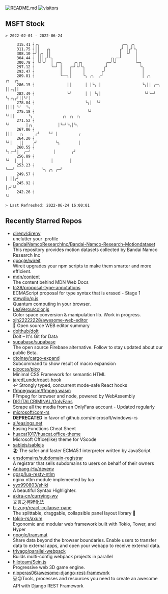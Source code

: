 ![README.md](https://github.com/Gerhut/Gerhut/workflows/README.md/badge.svg)
![visitors](https://visitors.vercel.app/Gerhut/Gerhut?token=8cf69d1f6813d272ef062726b6070c9be4ff72038cfe5a7ded7384a8da65d866)

## MSFT Stock

```
> 2022-02-01 - 2022-06-24

     315.41 ┤╭╮                                    ╭─╮ ╭╮                                                        
     311.75 ┤││   ╭╮                              ╭╯ │╭╯╰╮                                                       
     308.10 ┼╯│╭╮ ││                              │  ╰╯  │                                                       
     304.44 ┤ │││╭╯╰╮                         ╭╮╭─╯      │                                                       
     300.78 ┤ ╰╯╰╯  │ ╭─╮     ╭╮╭╮          ╭─╯╰╯        ╰─╮                                                     
     297.12 ┤       ╰─╯ │   ╭─╯╰╯╰╮        ╭╯              ╰╮                                                    
     293.47 ┤           │   │     │       ╭╯                │                                                    
     289.81 ┤           ╰──╮│     ╰╮ ╭╮  ╭╯                 │ ╭╮        ╭╮  ╭╮                                   
     286.15 ┤              ││      │ │╰╮ │                  ╰╮││ ╭─╮    ││╭╮││                                   
     282.49 ┤              ╰╯      │ │ ╰╮│                   ╰╯╰─╯ ╰╮╭╮╭╯││╰╯│                                   
     278.84 ┤                      ╰╮│  ╰╯                          ││││ ╰╯  ╰╮                                  
     275.18 ┤                       ╰╯                              ╰╯││      ╰╮             ╭╮ ╭╮ ╭╮            
     271.52 ┤                                                         ╰╯       │╭╮           │╰─╯╰╮│╰╮           
     267.86 ┤                                                                  │││   ╭╮     ╭╯    ╰╯ │         ╭ 
     264.20 ┤                                                                  ╰╯│   ││    ╭╯        ╰╮        │ 
     260.55 ┤                                                                    ╰╮╭─╯│  ╭─╯          │       ╭╯ 
     256.89 ┤                                                                     ╰╯  │  │            │       │  
     253.23 ┤                                                                         ╰──╯            ╰╮ ╭╮ ╭─╯  
     249.57 ┤                                                                                          │ ││╭╯    
     245.92 ┤                                                                                          │╭╯╰╯     
     242.26 ┤                                                                                          ╰╯        

> Last Refreshed: 2022-06-24 16:00:01
```

## Recently Starred Repos

- [direnv/direnv](https://github.com/direnv/direnv)  
  unclutter your .profile
- [BandaiNamcoResearchInc/Bandai-Namco-Research-Motiondataset](https://github.com/BandaiNamcoResearchInc/Bandai-Namco-Research-Motiondataset)  
  This repository provides motion datasets collected by Bandai Namco Research Inc
- [google/wireit](https://github.com/google/wireit)  
  Wireit upgrades your npm scripts to make them smarter and more efficient.
- [mdn/content](https://github.com/mdn/content)  
  The content behind MDN Web Docs
- [tc39/proposal-type-annotations](https://github.com/tc39/proposal-type-annotations)  
  ECMAScript proposal for type syntax that is erased - Stage 1
- [stewdio/q.js](https://github.com/stewdio/q.js)  
  Quantum computing in your browser.
- [LeaVerou/color.js](https://github.com/LeaVerou/color.js)  
  Color space conversion & manipulation lib. Work in progress.
- [xjh22222228/awesome-web-editor](https://github.com/xjh22222228/awesome-web-editor)  
  🔨  Open source WEB editor summary
- [dolthub/dolt](https://github.com/dolthub/dolt)  
  Dolt – It's Git for Data
- [supabase/supabase](https://github.com/supabase/supabase)  
  The open source Firebase alternative. Follow to stay updated about our public Beta.
- [dtolnay/cargo-expand](https://github.com/dtolnay/cargo-expand)  
  Subcommand to show result of macro expansion
- [picocss/pico](https://github.com/picocss/pico)  
  Minimal CSS Framework for semantic HTML
- [jaredLunde/react-hook](https://github.com/jaredLunde/react-hook)  
  ↩ Strongly typed, concurrent mode-safe React hooks
- [ffmpegwasm/ffmpeg.wasm](https://github.com/ffmpegwasm/ffmpeg.wasm)  
  FFmpeg for browser and node, powered by WebAssembly
- [DIGITALCRIMINAL/OnlyFans](https://github.com/DIGITALCRIMINAL/OnlyFans)  
  Scrape all the media from an OnlyFans account - Updated regularly
- [microsoft/com-rs](https://github.com/microsoft/com-rs)  
  **DEPRECATED** in favor of github.com/microsoft/windows-rs
- [ai/easings.net](https://github.com/ai/easings.net)  
  Easing Functions Cheat Sheet
- [huacat1017/huacat.office-theme](https://github.com/huacat1017/huacat.office-theme)  
  Microsoft Office(like) theme for VScode
- [sablejs/sablejs](https://github.com/sablejs/sablejs)  
  🏖️ The safer and faster ECMA5.1 interpreter written by JavaScript
- [ensdomains/subdomain-registrar](https://github.com/ensdomains/subdomain-registrar)  
  A registrar that sells subdomains to users on behalf of their owners
- [Anbang-Hu/devenv](https://github.com/Anbang-Hu/devenv)  
- [gosp/lua-resty-ntlm](https://github.com/gosp/lua-resty-ntlm)  
  nginx ntlm module implemented by lua
- [yyx990803/shiki](https://github.com/yyx990803/shiki)  
  A beautiful Syntax Highlighter.
- [akira-cn/currying-wy](https://github.com/akira-cn/currying-wy)  
  文言之柯裡化法
- [b-zurg/react-collapse-pane](https://github.com/b-zurg/react-collapse-pane)  
  The splittable, draggable, collapsible panel layout library 🎉
- [tokio-rs/axum](https://github.com/tokio-rs/axum)  
  Ergonomic and modular web framework built with Tokio, Tower, and Hyper
- [google/transmat](https://github.com/google/transmat)  
  Share data beyond the browser boundaries. Enable users to transfer data to external apps, and open your webapp to receive external data.
- [trivago/parallel-webpack](https://github.com/trivago/parallel-webpack)  
  Builds multi-config webpack projects in parallel
- [hiloteam/Sein.js](https://github.com/hiloteam/Sein.js)  
  Progressive web 3D game engine.
- [nioperas06/awesome-django-rest-framework](https://github.com/nioperas06/awesome-django-rest-framework)  
   💻😍Tools, processes and resources you need to create an awesome API with Django REST Framework
